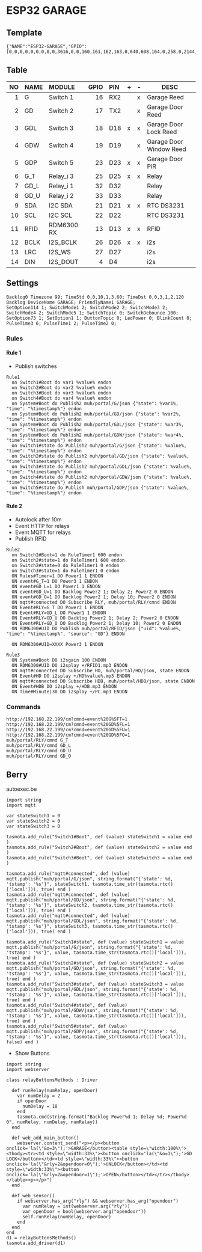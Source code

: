 # ESP32 GARAGE

## Template

```
{"NAME":"ESP32-GARAGE","GPIO":[0,0,0,0,0,0,0,0,0,3616,0,0,160,161,162,163,0,640,608,164,0,258,0,2144,0,0,0,0,256,257,0,0,0,0,0,0],"FLAG":0,"BASE":1}
```

## Table

| NO | NAME | MODULE | GPIO | PIN | + | - | DESC |
|--:|:--|:--|--:|:--|---|---|---|
| 1 | G | Switch 1 | 16 | RX2 | | x | Garage Reed |
| 2 | GD | Switch 2 | 17 | TX2 | | x | Garage Door Reed |
| 3 | GDL | Switch 3 | 18 | D18 | x | x | Garage Door Lock Reed |
| 4 | GDW | Switch 4 | 19 | D19 |   | x | Garage Door Window Reed |
| 5 | GDP | Switch 5 | 23 | D23 | x | x | Garage Door PiR |
| 6 | G_T | Relay_i 3 | 25 | D25 | x | x | Relay |
| 7 | GD_L | Relay_i 1 | 32 | D32 | | | Relay |
| 8 | GD_U | Relay_i 2 | 33 | D33 | | | Relay |
| 9 | SDA | I2C SDA | 21 | D21 | x | x | RTC DS3231 |
| 10 | SCL | I2C SCL | 22 | D22 | | | RTC DS3231 |
| 11 | RFID | RDM6300 RX | 13 | D13 | x | x | RFID |
| 12 | BCLK | I2S_BCLK | 26 | D26 | x | x | i2s |
| 13 | LRC | I2S_WS | 27 | D27 | | | i2s |
| 14 | DIN | I2S_DOUT | 4 | D4 | | | i2s |

## Settings
```
Backlog0 Timezone 99; TimeStd 0,0,10,1,3,60; TimeDst 0,0,3,1,2,120
Backlog DeviceName GARAGE; FriendlyName1 GARAGE; 
SetOption114 1; SwitchMode1 2; SwitchMode2 2; SwitchMode3 2; SwitchMode4 2; SwitchMode5 1; SwitchTopic 0; SwitchDebounce 100;
SetOption73 1; SetOption1 1; ButtonTopic 0; LedPower 0; BlinkCount 0;
PulseTime3 6; PulseTime1 2; PulseTime2 0;
```
### Rules
#### Rule 1
- Publish switches 
```
Rule1
  on Switch1#Boot do var1 %value% endon
  on Switch2#Boot do var2 %value% endon
  on Switch3#Boot do var3 %value% endon
  on Switch4#Boot do var4 %value% endon
  on System#Boot do Publish2 muh/portal/G/json {"state": %var1%, "time": "%timestamp%"} endon
  on System#Boot do Publish2 muh/portal/GD/json {"state": %var2%, "time": "%timestamp%"} endon
  on System#Boot do Publish2 muh/portal/GDL/json {"state": %var3%, "time": "%timestamp%"} endon
  on System#Boot do Publish2 muh/portal/GDW/json {"state": %var4%, "time": "%timestamp%"} endon
  on Switch1#state do Publish2 muh/portal/G/json {"state": %value%, "time": "%timestamp%"} endon
  on Switch2#state do Publish2 muh/portal/GD/json {"state": %value%, "time": "%timestamp%"} endon
  on Switch3#state do Publish2 muh/portal/GDL/json {"state": %value%, "time": "%timestamp%"} endon
  on Switch4#state do Publish2 muh/portal/GDW/json {"state": %value%, "time": "%timestamp%"} endon
  on Switch5#state do Publish muh/portal/GDP/json {"state": %value%, "time": "%timestamp%"} endon
```
#### Rule 2
- Autolock after 10m
- Event HTTP for relays
- Event MQTT for relays
- Publish RFID
```
Rule2
  on Switch2#Boot=1 do RuleTimer1 600 endon
  on Switch2#state=1 do RuleTimer1 600 endon
  on Switch2#state=0 do RuleTimer1 0 endon
  on Switch3#state=1 do RuleTimer1 0 endon
  ON Rules#Timer=1 DO Power1 1 ENDON
  ON event#G_T=1 DO Power3 1 ENDON
  ON event#GD_L=1 DO Power1 1 ENDON
  ON event#GD_U=1 DO Backlog Power2 1; Delay 2; Power2 0 ENDON
  ON event#GD_O=1 DO Backlog Power2 1; Delay 10; Power2 0 ENDON
  ON mqtt#connected DO Subscribe RLY, muh/portal/RLY/cmnd ENDON
  ON Event#RLY=G_T DO Power3 1 ENDON
  ON Event#RLY=GD_L DO Power1 1 ENDON
  ON Event#RLY=GD_U DO Backlog Power2 1; Delay 2; Power2 0 ENDON
  ON Event#RLY=GD_O DO Backlog Power2 1; Delay 10; Power2 0 ENDON
  ON RDM6300#UID DO Publish muh/portal/RFID/json {"uid": %value%, "time": "%timestamp%", "source": "GD"} ENDON
  
  ON RDM6300#UID=XXXX Power3 1 ENDON
  
Rule3
  ON System#Boot DO i2sgain 100 ENDON
  ON RDM6300#UID DO i2splay +/RFID1.mp3 ENDON
  ON mqtt#connected DO Subscribe HD, muh/portal/HD/json, state ENDON
  ON Event#HD DO i2splay +/HD%value%.mp3 ENDON
  ON mqtt#connected DO Subscribe HDB, muh/portal/HDB/json, state ENDON
  ON Event#HDB DO i2splay +/HDB.mp3 ENDON
  ON Time#Minute|30 DO i2splay +/PC.mp3 ENDON

```
### Commands
```
http://192.168.22.199/cm?cmnd=event%20G%5FT=1
http://192.168.22.199/cm?cmnd=event%20GD%5FL=1
http://192.168.22.199/cm?cmnd=event%20GD%5FU=1
http://192.168.22.199/cm?cmnd=event%20GD%5FO=1
muh/portal/RLY/cmnd G_T
muh/portal/RLY/cmnd GD_L
muh/portal/RLY/cmnd GD_U
muh/portal/RLY/cmnd GD_O
```

## Berry
autoexec.be
```
import string
import mqtt

var stateSwitch1 = 0
var stateSwitch2 = 0
var stateSwitch3 = 0

tasmota.add_rule("Switch1#Boot", def (value) stateSwitch1 = value end )
tasmota.add_rule("Switch2#Boot", def (value) stateSwitch2 = value end )
tasmota.add_rule("Switch3#Boot", def (value) stateSwitch3 = value end )

tasmota.add_rule("mqtt#connected", def (value) mqtt.publish("muh/portal/G/json", string.format("{'state': %d, 'tstamp': '%s'}", stateSwitch1, tasmota.time_str(tasmota.rtc()['local'])), true) end )
tasmota.add_rule("mqtt#connected", def (value) mqtt.publish("muh/portal/GD/json", string.format("{'state': %d, 'tstamp': '%s'}", stateSwitch2, tasmota.time_str(tasmota.rtc()['local'])), true) end )
tasmota.add_rule("mqtt#connected", def (value) mqtt.publish("muh/portal/GDL/json", string.format("{'state': %d, 'tstamp': '%s'}", stateSwitch3, tasmota.time_str(tasmota.rtc()['local'])), true) end )

tasmota.add_rule("Switch1#state", def (value) stateSwitch1 = value mqtt.publish("muh/portal/G/json", string.format("{'state': %d, 'tstamp': '%s'}", value, tasmota.time_str(tasmota.rtc()['local'])), true) end )
tasmota.add_rule("Switch2#state", def (value) stateSwitch2 = value mqtt.publish("muh/portal/GD/json", string.format("{'state': %d, 'tstamp': '%s'}", value, tasmota.time_str(tasmota.rtc()['local'])), true) end )
tasmota.add_rule("Switch3#state", def (value) stateSwitch3 = value mqtt.publish("muh/portal/GDL/json", string.format("{'state': %d, 'tstamp': '%s'}", value, tasmota.time_str(tasmota.rtc()['local'])), true) end )
tasmota.add_rule("Switch4#state", def (value) mqtt.publish("muh/portal/GDW/json", string.format("{'state': %d, 'tstamp': '%s'}", value, tasmota.time_str(tasmota.rtc()['local'])), true) end )
tasmota.add_rule("Switch5#state", def (value) mqtt.publish("muh/portal/GDP/json", string.format("{'state': %d, 'tstamp': '%s'}", value, tasmota.time_str(tasmota.rtc()['local'])), false) end )
```
- Show Buttons
```
import string
import webserver 

class relayButtonsMethods : Driver

  def runRelay(numRelay, openDoor)
    var numDelay = 2
    if openDoor
      numDelay = 10
    end
    tasmota.cmd(string.format("Backlog Power%d 1; Delay %d; Power%d 0", numRelay, numDelay, numRelay))
  end

  def web_add_main_button()
    webserver.content_send("<p></p><button onclick='la(\"&o=3\");'>GARAGE</button><table style=\"width:100%\"><tbody><tr><td style=\"width:33%\"><button onclick='la(\"&o=1\");'>GD LOCK</button></td><td style=\"width:33%\"><button onclick='la(\"&rly=2&opendoor=0\");'>UNLOCK</button></td><td style=\"width:33%\"><button onclick='la(\"&rly=2&opendoor=1\");'>OPEN</button></td></tr></tbody></table><p></p>")
  end

  def web_sensor()
    if webserver.has_arg("rly") && webserver.has_arg("opendoor")
      var numRelay = int(webserver.arg("rly"))
      var openDoor = bool(webserver.arg("opendoor"))
      self.runRelay(numRelay, openDoor)
    end
  end
end
d1 = relayButtonsMethods()
tasmota.add_driver(d1)
```
